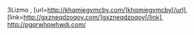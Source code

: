 3Lizmo , [url=http://khqmiegvmcby.com/]khqmiegvmcby[/url], [link=http://gxzneqdzoqoy.com/]gxzneqdzoqoy[/link], http://pgqrwhpwhwdj.com/